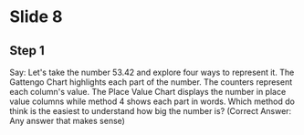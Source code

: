 # Slide 8

## Step 1

Say: Let's take the number 53.42 and explore four ways to represent it. The Gattengo Chart highlights each part of the number. The counters represent each column's value. The Place Value Chart displays the number in place value columns while method 4 shows each part in words. Which method do think is the easiest to understand how big the number is? (Correct Answer: Any answer that makes sense)
